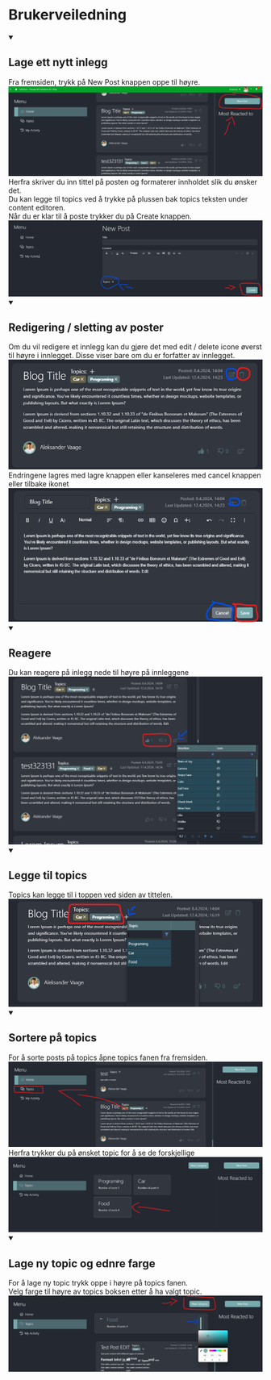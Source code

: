 <h1>Brukerveiledning</h1>
<details open>
  <summary>
    <h2>Lage ett nytt inlegg</h2>
  </summary>
  Fra fremsiden, trykk på New Post knappen oppe til høyre.
  <img src="./Images/Brukerveiledning/NewPostButtonLocation.png"/>
  Herfra skriver du inn tittel på posten og formaterer innholdet slik du ønsker det.<br>
  Du kan legge til topics ved å trykke på plussen bak topics teksten under content editoren.<br>
  Når du er klar til å poste trykker du på Create knappen.
  <img src="./Images/Brukerveiledning/NewPostCreateAndTopic.png"/>
</details>
<details open>
  <summary>
    <h2>Redigering / sletting av poster</h2>
  </summary>
  Om du vil redigere et innlegg kan du gjøre det med edit / delete icone øverst til høyre i innlegget. Disse viser bare om du er forfatter av innlegget.<br>
  <img src="./Images/Brukerveiledning/EditDeletePost.png"/><br>
  Endringene lagres med lagre knappen eller kanseleres med cancel knappen eller tilbake ikonet <br>
  <img src="./Images/Brukerveiledning/SaveCancelEdit.png"/><br>
</details>
<details open>
  <summary>
    <h2>Reagere</h2>
  </summary>
  Du kan reagere på inlegg nede til høyre på innleggene
  <img src="./Images/Brukerveiledning/Reaction.png"/>
</details>
<details open>
  <summary>
    <h2>Legge til topics</h2>
  </summary>
  Topics kan legge til i toppen ved siden av tittelen.
  <img src="./Images/Brukerveiledning/Topic.png"/>
</details>
<details open>
  <summary>
    <h2>Sortere på topics</h2>
  </summary>
  For å sorte posts på topics åpne topics fanen fra fremsiden.
  <img src="./Images/Brukerveiledning/TopicLocation.png"/>
  Herfra trykker du på ønsket topic for å se de forskjellige
  <img src="./Images/Brukerveiledning/clickTopic.png"/>
</details>

<details open>
  <summary>
    <h2>Lage ny topic og ednre farge</h2>
  </summary>
  For å lage ny topic trykk oppe i høyre på topics fanen.<br>
  Velg farge til høyre av topics boksen etter å ha valgt topic.
  <img src="./Images/Brukerveiledning/TopicNewChangeColor.png"/>
</details>
